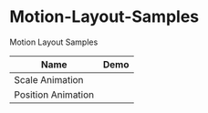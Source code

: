 # Motion-Layout-Samples
Motion Layout Samples

Name | Demo
--- | ---
Scale Animation | 
Position Animation | 
